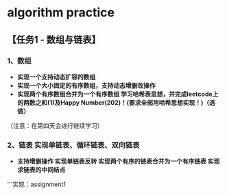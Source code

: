 # algorithm practice
## 【任务1 - 数组与链表】 
### 1、数组 
* **实现一个支持动态扩容的数组**
* **实现一个大小固定的有序数组，支持动态增删改操作**
* **实现两个有序数组合并为一个有序数组 学习哈希表思想，并完成leetcode上的两数之和(1)及Happy Number(202)！(要求全部用哈希思想实现！)（选做）**

（注意：在第四天会进行继续学习）
### 2、链表 实现单链表、循环链表、双向链表
* **支持增删操作 实现单链表反转 实现两个有序的链表合并为一个有序链表 实现求链表的中间结点**

'''实现：assignment1

